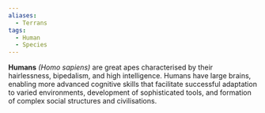 ```yaml
---
aliases:
  - Terrans
tags:
  - Human
  - Species
---
```

**Humans** *(Homo sapiens)* are great apes characterised by their hairlessness, bipedalism, and high intelligence. Humans have large brains, enabling more advanced cognitive skills that facilitate successful adaptation to varied environments, development of sophisticated tools, and formation of complex social structures and civilisations. 